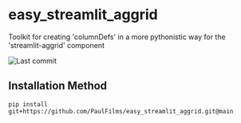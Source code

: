 # easy_streamlit_aggrid
Toolkit for creating 'columnDefs' in a more pythonistic way for the 'streamlit-aggrid' component

![Last commit](https://img.shields.io/github/last-commit/PaulFilms/easy_streamlit_aggrid?label=Lastcommit)


## Installation Method

   ```plaintext
   pip install git+https://github.com/PaulFilms/easy_streamlit_aggrid.git@main
   ```
